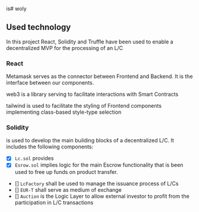 is# woly

## Used technology

In this project React, Solidity and Truffle have been used to enable a decentralized MVP for the processing of an L/C

### React

Metamask
serves as the connector between Frontend and Backend. It is the interface between our components.

web3 
is a library serving to facilitate interactions with Smart Contracts

tailwind
is used to facilitate the styling of Frontend components implementing class-based style-type selection


### Solidity
is used to develop the main building blocks of a decentralized L/C. It includes the following components:

- [X] `Lc.sol` provides
- [X] `Esrow.sol` implies logic for the main Escrow functionality that is been used to free up funds on product transfer.
- [] `LcFactory` shall be used to manage the issuance process of L/Cs
- [] `EUR-T` shall serve as medium of exchange
- [] `Auction` is the Logic Layer to allow external investor to profit from the participation in L/C transactions
